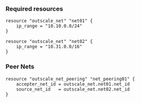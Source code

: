 ### Required resources

```hcl
resource "outscale_net" "net01" {
    ip_range = "10.10.0.0/24"
}

resource "outscale_net" "net02" {
    ip_range = "10.31.0.0/16"
}
```

### Peer Nets

```hcl
resource "outscale_net_peering" "net_peering01" {
    accepter_net_id = outscale_net.net01.net_id
    source_net_id   = outscale_net.net02.net_id
}
```